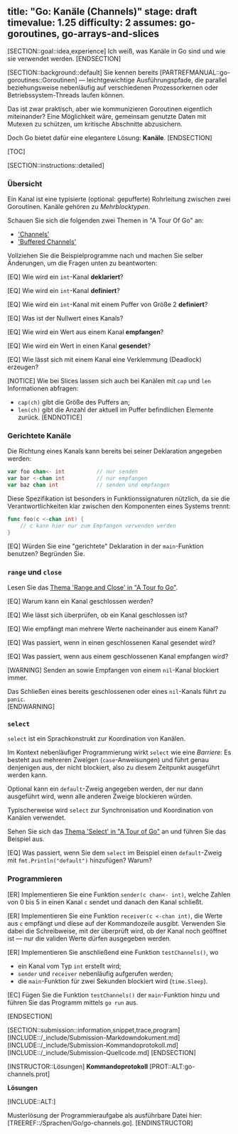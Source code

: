 title: "Go: Kanäle (Channels)"
stage: draft
timevalue: 1.25
difficulty: 2
assumes: go-goroutines, go-arrays-and-slices
---

[SECTION::goal::idea,experience]
Ich weiß, was Kanäle in Go sind und wie sie verwendet werden.
[ENDSECTION]

[SECTION::background::default]
Sie kennen bereits [PARTREFMANUAL::go-goroutines::Goroutinen] — leichtgewichtige 
Ausführungspfade, die parallel beziehungsweise nebenläufig auf verschiedenen Prozessorkernen 
oder Betriebssystem-Threads laufen können.

Das ist zwar praktisch, aber wie kommunizieren Goroutinen eigentlich miteinander?
Eine Möglichkeit wäre, gemeinsam genutzte Daten mit Mutexen zu schützen, um kritische Abschnitte
abzusichern.

Doch Go bietet dafür eine elegantere Lösung: __Kanäle__.
[ENDSECTION]

[TOC]

[SECTION::instructions::detailed]

### Übersicht

Ein Kanal ist eine typisierte (optional: gepufferte) Rohrleitung zwischen zwei Goroutinen.
Kanäle gehören zu _Mehrblocktypen_.

Schauen Sie sich die folgenden zwei Themen in "A Tour Of Go" an:

- ['Channels'](https://go.dev/tour/concurrency/2)
- ['Buffered Channels'](https://go.dev/tour/concurrency/3)

Vollziehen Sie die Beispielprogramme nach und machen Sie selber Änderungen, 
um die Fragen unten zu beantworten:

[EQ] Wie wird ein `int`-Kanal __deklariert__?

[EQ] Wie wird ein `int`-Kanal __definiert__?

[EQ] Wie wird ein `int`-Kanal mit einem Puffer von Größe 2 __definiert__?

[EQ] Was ist der Nullwert eines Kanals?

[EQ] Wie wird ein Wert aus einem Kanal __empfangen__?

[EQ] Wie wird ein Wert in einen Kanal __gesendet__?

[EQ] Wie lässt sich mit einem Kanal eine Verklemmung (Deadlock) erzeugen?

[NOTICE]
Wie bei Slices lassen sich auch bei Kanälen mit `cap` und `len` Informationen abfragen:

- `cap(ch)` gibt die Größe des Puffers an;
- `len(ch)` gibt die Anzahl der aktuell im Puffer befindlichen Elemente zurück.
[ENDNOTICE]

<!-- time estimate: 15 min -->


### Gerichtete Kanäle

Die Richtung eines Kanals kann bereits bei seiner Deklaration angegeben werden:

```go
var foo chan<- int          // nur senden
var bar <-chan int          // nur empfangen
var baz chan int            // senden und empfangen
```

Diese Spezifikation ist besonders in Funktionssignaturen nützlich, da sie die
Verantwortlichkeiten klar zwischen den Komponenten eines Systems trennt:

```go
func foo(c <-chan int) {
    // c kann hier nur zum Empfangen verwenden werden
}
```

[EQ] Würden Sie eine "gerichtete" Deklaration in der `main`-Funktion benutzen?
Begründen Sie.

<!-- time estimate: 5 min -->


### `range` und `close`

Lesen Sie das
[Thema 'Range and Close' in "A Tour fo Go"](https://go.dev/tour/concurrency/4).

[EQ] Warum kann ein Kanal geschlossen werden?

[EQ] Wie lässt sich überprüfen, ob ein Kanal geschlossen ist?

[EQ] Wie empfängt man mehrere Werte nacheinander aus einem Kanal?

[EQ] Was passiert, wenn in einen geschlossenen Kanal gesendet wird?

[EQ] Was passiert, wenn aus einem geschlossenen Kanal empfangen wird?

[WARNING]
Senden an sowie Empfangen von einem `nil`-Kanal blockiert immer.

Das Schließen eines bereits geschlossenen oder eines `nil`-Kanals führt zu `panic`.  
[ENDWARNING]

<!-- time estimate: 10 min -->


### `select`

`select` ist ein Sprachkonstrukt zur Koordination von Kanälen.

Im Kontext nebenläufiger Programmierung wirkt `select` wie eine _Barriere_:
Es besteht aus mehreren Zweigen (`case`-Anweisungen) und führt genau denjenigen aus,
der nicht blockiert, also zu diesem Zeitpunkt ausgeführt werden kann.

Optional kann ein `default`-Zweig angegeben werden, der nur dann ausgeführt wird,
wenn alle anderen Zweige blockieren würden.

Typischerweise wird `select` zur Synchronisation und Koordination von Kanälen verwendet.

Sehen Sie sich das 
[Thema 'Select' in "A Tour of Go"](https://go.dev/tour/concurrency/5)
an und führen Sie das Beispiel aus.

[EQ] Was passiert, wenn Sie dem `select` im Beispiel einen `default`-Zweig mit 
`fmt.Println("default")` hinzufügen?
Warum?

<!-- time estimate: 10 min -->


### Programmieren

[ER] Implementieren Sie eine Funktion `sender(c chan<- int)`, welche Zahlen von 0 bis 5 
in einen Kanal `c` sendet und danach den Kanal schließt.

[ER] Implementieren Sie eine Funktion `receiver(c <-chan int)`, die Werte aus `c` empfängt
und diese auf der Kommandozeile ausgibt.
Verwenden Sie dabei die Schreibweise, mit der überprüft wird, ob der Kanal noch geöffnet ist —
nur die validen Werte dürfen ausgegeben werden.

[ER] Implementieren Sie anschließend eine Funktion `testChannels()`, wo

* ein Kanal vom Typ `int` erstellt wird;
* `sender` und `receiver` nebenläufig aufgerufen werden;
* die `main`-Funktion für zwei Sekunden blockiert wird (`time.Sleep`).

[EC] Fügen Sie die Funktion `testChannels()` der `main`-Funktion hinzu und führen Sie
das Programm mittels `go run` aus.

<!-- time estimate: 15 min -->
[ENDSECTION]

[SECTION::submission::information,snippet,trace,program]
[INCLUDE::/_include/Submission-Markdowndokument.md]
[INCLUDE::/_include/Submission-Kommandoprotokoll.md]
[INCLUDE::/_include/Submission-Quellcode.md]
[ENDSECTION]

[INSTRUCTOR::Lösungen]
**Kommandoprotokoll**
[PROT::ALT:go-channels.prot]

**Lösungen**

[INCLUDE::ALT:]

Musterlösung der Programmieraufgabe als ausführbare Datei hier:
[TREEREF::/Sprachen/Go/go-channels.go].
[ENDINSTRUCTOR]

<!-- @PROGRAM_TEST_OVERRIDE: original_command="go run main.go" correct_command="go run go-channels.go" reason=".prot file uses main.go but actual file is go-channels.go" -->
